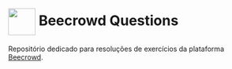 <h1>
    <a href="https://judge.beecrowd.com/pt">
     <img align="center" width="55px" src="https://repository-images.githubusercontent.com/452657937/1132479a-b4e2-476a-93c6-dc0fcabab6d6"></a>
    <span>Beecrowd Questions</span>
</h1>

Repositório dedicado para resoluções de exercícios da plataforma [Beecrowd](https://judge.beecrowd.com/pt).